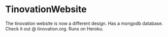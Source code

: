 TinovationWebsite
=================

The tinovation website is now a different design. Has a mongodb database.
Check it out @ tinovation.org.
Runs on Heroku.
